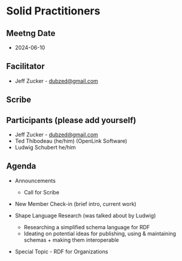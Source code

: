 # Solid Practitioners

## Meetng Date
* 2024-06-10

## Facilitator 
* Jeff Zucker - dubzed@gmail.com

## Scribe

## Participants (please add yourself)
* Jeff Zucker - dubzed@gmail.com
* Ted Thibodeau (he/him) (OpenLink Software)
* Ludwig Schubert he/him

## Agenda

* Announcements
    * Call for Scribe

* New Member Check-in (brief intro, current work)  

* Shape Language Research (was talked about by Ludwig)
   * Researching a simplified schema language for RDF
   * Ideating on potential ideas for publishing, using & maintaining schemas + making them interoperable

* Special Topic - RDF for Organizations
